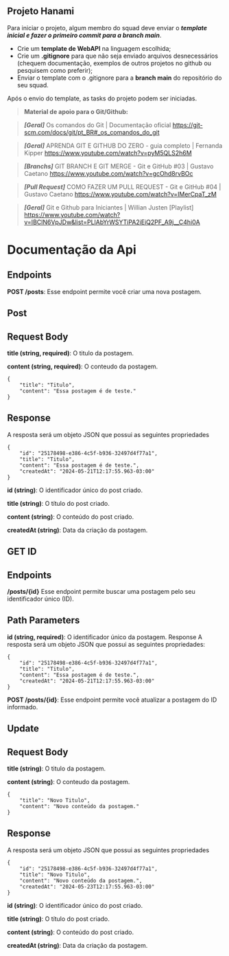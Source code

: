 ## Projeto Hanami

Para iniciar o projeto, algum membro do squad deve enviar o ***template inicial e fazer o primeiro commit para a branch main***.

- Crie um **template de WebAPI** na linguagem escolhida;
- Crie um **.gitignore** para que não seja enviado arquivos desnecessários (chequem documentação, exemplos de outros projetos no github ou pesquisem como preferir);
- Enviar o template com o .gitignore para a **branch main** do repositório do seu squad.

Após o envio do template, as tasks do projeto podem ser iniciadas.

> **Material de apoio para o Git/Github:**
> 

> ***[Geral]***
Os comandos do Git | Documentação oficial
https://git-scm.com/docs/git/pt_BR#_os_comandos_do_git
> 

> ***[Geral]***
APRENDA GIT E GITHUB DO ZERO - guia completo | Fernanda Kipper
https://www.youtube.com/watch?v=pyM5QLS2h6M
> 

> ***[Branchs]***
GIT BRANCH E GIT MERGE - Git e GitHub #03 | Gustavo Caetano
https://www.youtube.com/watch?v=gcOhd8rvBOc
> 

> ***[Pull Request]***
COMO FAZER UM PULL REQUEST - Git e GitHub #04 | Gustavo Caetano
https://www.youtube.com/watch?v=IMerCpaT_zM
> 

> ***[Geral]***
Git e Github para Iniciantes | Willian Justen [Playlist]
https://www.youtube.com/watch?v=IBClN6VpJDw&list=PLlAbYrWSYTiPA2iEiQ2PF_A9j__C4hi0A
>


# Documentação da Api


## Endpoints

**POST /posts**:
Esse endpoint permite você criar uma nova postagem.


## Post

## Request Body

**title (string, required)**: O titulo da postagem.

**content (string, required)**: O conteudo da postagem.

```
{
    "title": "Titulo",
    "content": "Essa postagem é de teste."
}
```


## Response

A resposta será um objeto JSON que possui as seguintes propriedades

```
{
    "id": "25178498-e386-4c5f-b936-32497d4f77a1",
    "title": "Titulo",
    "content": "Essa postagem é de teste.",
    "createdAt": "2024-05-21T12:17:55.963-03:00"
}
```


**id (string)**: O identificador único do post criado.

**title (string)**: O título do post criado.

**content (string)**: O conteúdo do post criado.

**createdAt (string)**: Data da criação da postagem.


## GET ID
## Endpoints
**/posts/{id}**
Esse endpoint permite buscar uma postagem pelo seu identificador único (ID).

## Path Parameters
**id (string, required)**: O identificador único da postagem.
Response
A resposta será um objeto JSON que possui as seguintes propriedades:

```
{
    "id": "25178498-e386-4c5f-b936-32497d4f77a1",
    "title": "Titulo",
    "content": "Essa postagem é de teste.",
    "createdAt": "2024-05-21T12:17:55.963-03:00"
}
```

**POST /posts/{id}**:
Esse endpoint permite você atualizar a postagem do ID informado.


## Update

## Request Body

**title (string)**: O titulo da postagem.

**content (string)**: O conteudo da postagem.

```
{
    "title": "Novo Titulo",
    "content": "Novo conteúdo da postagem."
}
```


## Response

A resposta será um objeto JSON que possui as seguintes propriedades

```
{
    "id": "25178498-e386-4c5f-b936-32497d4f77a1",
    "title": "Novo Titulo",
    "content": "Novo conteúdo da postagem.",
    "createdAt": "2024-05-23T12:17:55.963-03:00"
}
```


**id (string)**: O identificador único do post criado.

**title (string)**: O título do post criado.

**content (string)**: O conteúdo do post criado.

**createdAt (string)**: Data da criação da postagem.